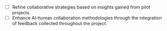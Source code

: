 - [ ] Refine collaborative strategies based on insights gained from pilot projects.
- [ ] Enhance AI-human collaboration methodologies through the integration of feedback collected throughout the project.